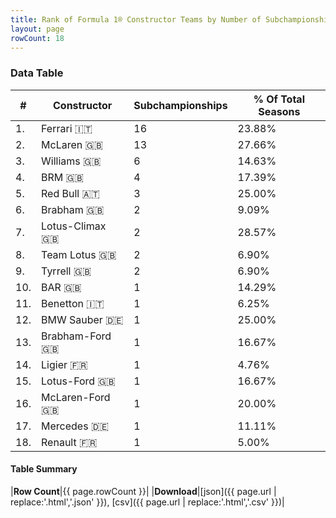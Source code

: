 ```yaml
---
title: Rank of Formula 1® Constructor Teams by Number of Subchampionships (Runner-Up)
layout: page
rowCount: 18
---
```


<canvas id="chart" width="400" height="180"></canvas>
<script>
var data = {
    "datasets": [
        {
            "backgroundColor": [
                "EB212E",
                "AAAAAA",
                "FFF8F6",
                "144D44",
                "381ea0",
                "243F73",
                "025839",
                "09630C",
                "274B72",
                "FFFFFF",
                "73C2FB",
                "20359D",
                "07316F",
                "0F5DBB",
                "025839",
                "AAAAAA",
                "3da48e",
                "F6CF00"
            ],
            "borderColor": [
                "444444",
                "444444",
                "444444",
                "444444",
                "444444",
                "444444",
                "444444",
                "444444",
                "444444",
                "444444",
                "444444",
                "444444",
                "444444",
                "444444",
                "444444",
                "444444",
                "444444",
                "444444"
            ],
            "borderWidth": 1,
            "data": [
                16.0,
                13.0,
                6.0,
                4.0,
                3.0,
                2.0,
                2.0,
                2.0,
                2.0,
                1.0,
                1.0,
                1.0,
                1.0,
                1.0,
                1.0,
                1.0,
                1.0,
                1.0
            ],
            "label": "Subchampionships"
        }
    ],
    "labels": [
        "Ferrari",
        "McLaren",
        "Williams",
        "BRM",
        "Red Bull",
        "Brabham",
        "Lotus-Climax",
        "Team Lotus",
        "Tyrrell",
        "BAR",
        "Benetton",
        "BMW Sauber",
        "Brabham-Ford",
        "Ligier",
        "Lotus-Ford",
        "McLaren-Ford",
        "Mercedes",
        "Renault"
    ]
};
var options = {
  legend: {
    display: false
  },
  scales: {
    xAxes: [{
      ticks: {
        beginAtZero: true,
        maxRotation: 180,
        display: window.innerWidth > 800
      }
    }],
    yAxes: [{
      ticks: {
        beginAtZero: true
      }
    }]
  },
  onResize: function(chart, size) {
    chart.options.scales.xAxes[0].ticks.display = size.width > 800;
  }
};
var chart = new Chart("chart", {
    data: data,
    type: 'bar',
    options: options
});
</script>

<!-- div id="chart-navigation">
<button onclick="window.location = chart.toBase64Image();">Save as Image</button>
<button onclick="window.location = chart.toBase64Image();">Hello</button>
<button onclick="window.location = chart.toBase64Image();">Hello</button>
<select>
<option>one</option>
<option>two</option>
<option>three</option>
</select>
</div -->




### Data Table

| # | Constructor | Subchampionships | % Of Total Seasons |
|--|--|--|--|
| 1. | Ferrari 🇮🇹 | 16 | 23.88% |
| 2. | McLaren 🇬🇧 | 13 | 27.66% |
| 3. | Williams 🇬🇧 | 6 | 14.63% |
| 4. | BRM 🇬🇧 | 4 | 17.39% |
| 5. | Red Bull 🇦🇹 | 3 | 25.00% |
| 6. | Brabham 🇬🇧 | 2 | 9.09% |
| 7. | Lotus-Climax 🇬🇧 | 2 | 28.57% |
| 8. | Team Lotus 🇬🇧 | 2 | 6.90% |
| 9. | Tyrrell 🇬🇧 | 2 | 6.90% |
| 10. | BAR 🇬🇧 | 1 | 14.29% |
| 11. | Benetton 🇮🇹 | 1 | 6.25% |
| 12. | BMW Sauber 🇩🇪 | 1 | 25.00% |
| 13. | Brabham-Ford 🇬🇧 | 1 | 16.67% |
| 14. | Ligier 🇫🇷 | 1 | 4.76% |
| 15. | Lotus-Ford 🇬🇧 | 1 | 16.67% |
| 16. | McLaren-Ford 🇬🇧 | 1 | 20.00% |
| 17. | Mercedes 🇩🇪 | 1 | 11.11% |
| 18. | Renault 🇫🇷 | 1 | 5.00% |

#### Table Summary

|**Row Count**|{{ page.rowCount }}|
|**Download**|[json]({{ page.url | replace:'.html','.json' }}), [csv]({{ page.url | replace:'.html','.csv' }})|
